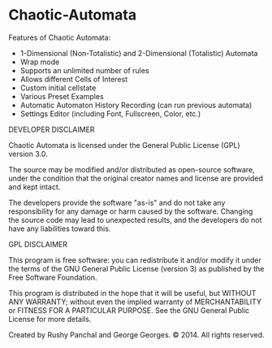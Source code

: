 Chaotic-Automata
=================

Features of Chaotic Automata:
* 1-Dimensional (Non-Totalistic) and 2-Dimensional (Totalistic) Automata
* Wrap mode
* Supports an unlimited number of rules
* Allows different Cells of Interest
* Custom initial cellstate
* Various Preset Examples
* Automatic Automaton History Recording (can run previous automata)
* Settings Editor (including Font, Fullscreen, Color, etc.)

DEVELOPER DISCLAIMER

Chaotic Automata is licensed under the General Public License (GPL) version 3.0.

The source may be modified and/or distributed as open-source software, under the condition that the original creator names and license are provided and kept intact.

The developers provide the software "as-is" and do not take any responsibility for any damage or harm caused by the software.
Changing the source code may lead to unexpected results, and the developers do not have any liabilities toward this.

GPL DISCLAIMER

This program is free software: you can redistribute it and/or modify
it under the terms of the GNU General Public License (version 3) as published by
the Free Software Foundation.

This program is distributed in the hope that it will be useful,
but WITHOUT ANY WARRANTY; without even the implied warranty of
MERCHANTABILITY or FITNESS FOR A PARTICULAR PURPOSE.  See the
GNU General Public License for more details.

Created by Rushy Panchal and George Georges. &#169; 2014. All rights reserved.
